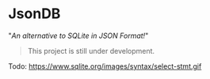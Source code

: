 JsonDB
======

"*An alternative to SQLite in JSON Format!*"

> This project is still under development.

Todo: https://www.sqlite.org/images/syntax/select-stmt.gif
